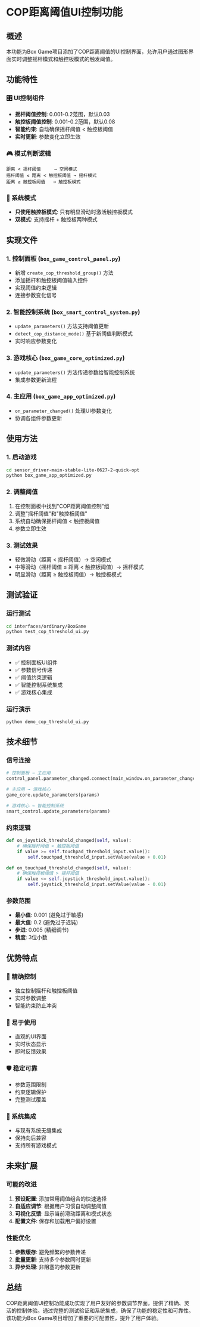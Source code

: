 # COP距离阈值UI控制功能

## 概述

本功能为Box Game项目添加了COP距离阈值的UI控制界面，允许用户通过图形界面实时调整摇杆模式和触控板模式的触发阈值。

## 功能特性

### 🎛️ UI控制组件
- **摇杆阈值控制**: 0.001-0.2范围，默认0.03
- **触控板阈值控制**: 0.001-0.2范围，默认0.08
- **智能约束**: 自动确保摇杆阈值 < 触控板阈值
- **实时更新**: 参数变化立即生效

### 🎮 模式判断逻辑
```
距离 < 摇杆阈值     → 空闲模式
摇杆阈值 ≤ 距离 < 触控板阈值 → 摇杆模式  
距离 ≥ 触控板阈值   → 触控板模式
```

### 🔄 系统模式
- **只使用触控板模式**: 只有明显滑动时激活触控板模式
- **双模式**: 支持摇杆 + 触控板两种模式

## 实现文件

### 1. 控制面板 (`box_game_control_panel.py`)
- 新增 `create_cop_threshold_group()` 方法
- 添加摇杆和触控板阈值输入控件
- 实现阈值约束逻辑
- 连接参数变化信号

### 2. 智能控制系统 (`box_smart_control_system.py`)
- `update_parameters()` 方法支持阈值更新
- `detect_cop_distance_mode()` 基于新阈值判断模式
- 实时响应参数变化

### 3. 游戏核心 (`box_game_core_optimized.py`)
- `update_parameters()` 方法传递参数给智能控制系统
- 集成参数更新流程

### 4. 主应用 (`box_game_app_optimized.py`)
- `on_parameter_changed()` 处理UI参数变化
- 协调各组件参数更新

## 使用方法

### 1. 启动游戏
```bash
cd sensor_driver-main-stable-lite-0627-2-quick-opt
python box_game_app_optimized.py
```

### 2. 调整阈值
1. 在控制面板中找到"COP距离阈值控制"组
2. 调整"摇杆阈值"和"触控板阈值"
3. 系统自动确保摇杆阈值 < 触控板阈值
4. 参数立即生效

### 3. 测试效果
- 轻微滑动（距离 < 摇杆阈值）→ 空闲模式
- 中等滑动（摇杆阈值 ≤ 距离 < 触控板阈值）→ 摇杆模式
- 明显滑动（距离 ≥ 触控板阈值）→ 触控板模式

## 测试验证

### 运行测试
```bash
cd interfaces/ordinary/BoxGame
python test_cop_threshold_ui.py
```

### 测试内容
- ✅ 控制面板UI组件
- ✅ 参数信号传递
- ✅ 阈值约束逻辑
- ✅ 智能控制系统集成
- ✅ 游戏核心集成

### 运行演示
```bash
python demo_cop_threshold_ui.py
```

## 技术细节

### 信号连接
```python
# 控制面板 → 主应用
control_panel.parameter_changed.connect(main_window.on_parameter_changed)

# 主应用 → 游戏核心
game_core.update_parameters(params)

# 游戏核心 → 智能控制系统
smart_control.update_parameters(params)
```

### 约束逻辑
```python
def on_joystick_threshold_changed(self, value):
    # 确保摇杆阈值 < 触控板阈值
    if value >= self.touchpad_threshold_input.value():
        self.touchpad_threshold_input.setValue(value + 0.01)

def on_touchpad_threshold_changed(self, value):
    # 确保触控板阈值 > 摇杆阈值
    if value <= self.joystick_threshold_input.value():
        self.joystick_threshold_input.setValue(value - 0.01)
```

### 参数范围
- **最小值**: 0.001 (避免过于敏感)
- **最大值**: 0.2 (避免过于迟钝)
- **步进**: 0.005 (精细调节)
- **精度**: 3位小数

## 优势特点

### 🎯 精确控制
- 独立控制摇杆和触控板阈值
- 实时参数调整
- 智能约束防止冲突

### 🔧 易于使用
- 直观的UI界面
- 实时状态显示
- 即时反馈效果

### 🛡️ 稳定可靠
- 参数范围限制
- 约束逻辑保护
- 完整测试覆盖

### 🔄 系统集成
- 与现有系统无缝集成
- 保持向后兼容
- 支持所有游戏模式

## 未来扩展

### 可能的改进
1. **预设配置**: 添加常用阈值组合的快速选择
2. **自适应调节**: 根据用户习惯自动调整阈值
3. **可视化反馈**: 显示当前滑动距离和模式状态
4. **配置文件**: 保存和加载用户偏好设置

### 性能优化
1. **参数缓存**: 避免频繁的参数传递
2. **批量更新**: 支持多个参数同时更新
3. **异步处理**: 非阻塞的参数更新

## 总结

COP距离阈值UI控制功能成功实现了用户友好的参数调节界面，提供了精确、灵活的控制体验。通过完整的测试验证和系统集成，确保了功能的稳定性和可靠性。该功能为Box Game项目增加了重要的可配置性，提升了用户体验。 